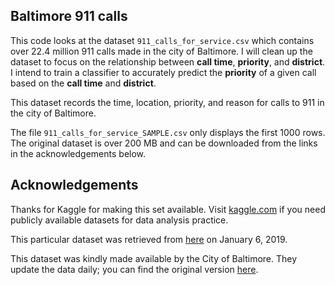 ## Baltimore 911 calls
This code looks at the dataset `911_calls_for_service.csv` which contains over 22.4 million 911 calls made in the city of Baltimore. I will clean up the dataset to focus on the relationship between **call time**, **priority**, and **district**. I intend to train a classifier to accurately predict the **priority** of a given call based on the **call time** and **district**.

This dataset records the time, location, priority, and reason for calls to 911 in the city of Baltimore.

The file `911_calls_for_service_SAMPLE.csv` only displays the first 1000 rows. The original dataset is over 200 MB and can be downloaded from the links in the acknowledgements below.

## Acknowledgements
Thanks for Kaggle for making this set available. Visit [kaggle.com](https://www.kaggle.com/) if you need publicly available datasets for data analysis practice.

This particular dataset was retrieved from [here](https://www.kaggle.com/sohier/baltimore-911-calls/home) on January 6, 2019.

This dataset was kindly made available by the City of Baltimore. They update the data daily; you can find the original version [here](https://data.baltimorecity.gov/Public-Safety/911-Police-Calls-for-Service/xviu-ezkt).
